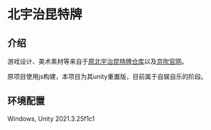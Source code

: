 # 北宇治昆特牌
## 介绍
游戏设计、美术素材等来自于[原北宇治昆特牌仓库](https://github.com/kitauji-gwent/kitauji-gwent)以及[京吹官网](https://www.kyotoanimation.co.jp/shop/kitaujisuibu/#character)。

原项目使用js构建，本项目为其unity重置版，目前属于自娱自乐的阶段。

## 环境配置
Windows, Unity 2021.3.25f1c1


